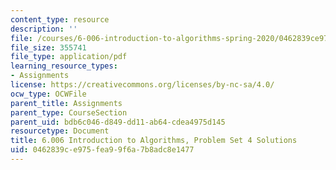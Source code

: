 ```yaml
---
content_type: resource
description: ''
file: /courses/6-006-introduction-to-algorithms-spring-2020/0462839ce975fea99f6a7b8adc8e1477_MIT6_006S20_ps4-solutions.pdf
file_size: 355741
file_type: application/pdf
learning_resource_types:
- Assignments
license: https://creativecommons.org/licenses/by-nc-sa/4.0/
ocw_type: OCWFile
parent_title: Assignments
parent_type: CourseSection
parent_uid: bdb6c046-d849-dd11-ab64-cdea4975d145
resourcetype: Document
title: 6.006 Introduction to Algorithms, Problem Set 4 Solutions
uid: 0462839c-e975-fea9-9f6a-7b8adc8e1477
---
```

